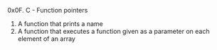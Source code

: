 0x0F. C - Function pointers
1. A function that prints a name
2. A function that executes a function given as a parameter on each element of an array
